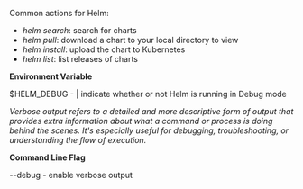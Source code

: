 Common actions for Helm:

- *helm search*:    search for charts
- *helm pull*:      download a chart to your local directory to view
- *helm install*:   upload the chart to Kubernetes
- *helm list*:      list releases of charts

**Environment Variable**

$HELM_DEBUG     -  | indicate whether or not Helm is running in Debug mode 

*Verbose output refers to a detailed and more descriptive form of output that provides extra information about what a command or process is doing behind the scenes. It's especially useful for debugging, troubleshooting, or understanding the flow of execution.*

**Command Line Flag**

--debug   - enable verbose output
